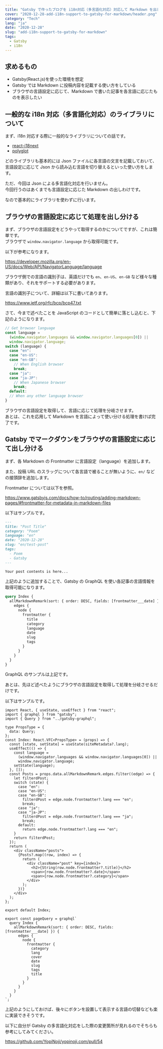 ```yaml
---
title: "Gatsby で作ったブログを i18n対応（多言語化対応）対応して Markdown を出し分ける"
cover: "2020-12-28-add-i18n-support-to-gatsby-for-markdown/header.png"
category: "Tech"
lang: "ja"
date: "2020-12-28"
slug: "add-i18n-support-to-gatsby-for-markdown"
tags:
  - Gatsby
  - i18n
---
```


## 求めるもの

- Gatsby(React.js)を使った環境を想定
- Gatsby では Markdown に投稿内容を記載する使い方をしている
- ブラウザの言語設定に応じて、Markdown で書いた記事を各言語に応じたものを表示したい

## 一般的な i18n 対応（多言語化対応）のライブラリについて

まず、i18n 対応する際に一般的なライブラリについての話です。

- [react-i18next](https://github.com/i18next/react-i18next)
- [polyglot](https://github.com/airbnb/polyglot.js)

どのライブラリも基本的には Json ファイルに各言語の文言を記載しておいて、言語設定に応じて Json から読み込む言語を切り替えるといった使い方をします。

ただ、今回は Json による多言語化対応を行いません。  
今回行うのはあくまでも言語設定に応じた Markdown の出しわけです。

なので基本的にライブラリを使わずに行います。

## ブラウザの言語設定に応じて処理を出し分ける

まず、ブラウザの言語設定をどうやって取得するのかについてですが、これは簡単です。  
ブラウザで `window.navigator.language` から取得可能です。

以下が参考になります。

https://developer.mozilla.org/en-US/docs/Web/API/NavigatorLanguage/language

ブラウザ側での言語の識別子は、英語だけでも `en`、`en-US`、`en-GB` など様々な種類があり、それをサポートする必要があります。

言語の識別子について、詳細は以下に書いてあります。

https://www.ietf.org/rfc/bcp/bcp47.txt

さて、今まで述べたことを JavaScript のコードとして簡単に落とし込むと、下記のようになります。

```js
// Get browser language
const language =
  (window.navigator.languages && window.navigator.languages[0]) ||
  window.navigator.language;
switch (language) {
  case "en":
  case "en-US":
  case "en-GB":
    // When English browser
    break;
  case "ja":
  case "ja-JP":
    // When Japanese browser
    break;
  default:
  // When any other language browser
}
```

ブラウザの言語設定を取得して、言語に応じて処理を分岐させます。  
あとは、これを応用して Markdown を言語によって使い分ける処理を書けば完了です。

## Gatsby でマークダウンをブラウザの言語設定に応じて出し分ける

まず、各 Markdown の Frontmatter に言語設定（language）を追加します。

また、投稿 URL のスラッグについて各言語で被ることが無いように、`en/` などの接頭辞を追加します。

Frontmatter については以下を参照。

https://www.gatsbyjs.com/docs/how-to/routing/adding-markdown-pages/#frontmatter-for-metadata-in-markdown-files

以下はサンプルです。

```md
---
title: "Post Title"
category: "Poem"
language: "en"
date: "2020-12-28"
slug: "en/test-post"
tags:
  - Poem
  - Gatsby
---

Your post contents is here...
```

上記のように追加することで、Gatsby の GraphQL を使い各記事の言語情報を取得可能になります。

```graphql
query Index {
  allMarkdownRemark(sort: { order: DESC, fields: [frontmatter___date] }) {
    edges {
      node {
        frontmatter {
          title
          category
          language
          date
          slug
          tags
        }
      }
    }
  }
}
```

GraphQL のサンプルは上記です。

あとは、先ほど述べたようにブラウザの言語設定を取得して処理を分岐させるだけです。

以下はサンプルです。

```tsx
import React, { useState, useEffect } from "react";
import { graphql } from "gatsby";
import { Query } from "../gatsby-graphql";

type PropsType = {
  data: Query;
};
const Index: React.VFC<PropsType> = (props) => {
  const [state, setState] = useState(siteMetadata?.lang);
  useEffect(() => {
    const language =
      (window.navigator.languages && window.navigator.languages[0]) ||
      window.navigator.language;
    setState(language);
  }, []);
  const Posts = props.data.allMarkdownRemark.edges.filter((edge) => {
    let filterdPost;
    switch (state) {
      case "en":
      case "en-US":
      case "en-GB":
        filterdPost = edge.node.frontmatter?.lang === "en";
        break;
      case "ja":
      case "ja-JP":
        filterdPost = edge.node.frontmatter?.lang === "ja";
        break;
      default:
        return edge.node.frontmatter?.lang === "en";
    }
    return filterdPost;
  });
  return (
    <div className="posts">
      {Posts?.map((row, index) => {
        return (
          <div className="post" key={index}>
            <h2>{String(row.node.frontmatter?.title)}</h2>
            <span>{row.node.frontmatter?.date}</span>
            <span>{row.node.frontmatter?.category}</span>
          </div>
        );
      })}
    </div>
  );
};

export default Index;

export const pageQuery = graphql`
  query Index {
    allMarkdownRemark(sort: { order: DESC, fields: [frontmatter___date] }) {
      edges {
        node {
          frontmatter {
            category
            lang
            cover
            date
            slug
            tags
            title
          }
        }
      }
    }
  }
`;
```

上記のようにしておけば、後々にボタンを設置して表示する言語の切替なども楽に実装できそうです。

以下に自分が Gatsby の多言語化対応をした際の変更箇所が見れるのでそちらも参考にしてみてください。

https://github.com/YopiNoji/yopinoji.com/pull/54

